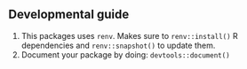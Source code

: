 ## Developmental guide

1. This packages uses `renv`.  Makes sure to `renv::install()` R dependencies and `renv::snapshot()` to update them.
1. Document your package by doing: `devtools::document()`
